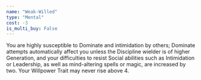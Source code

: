 ```yaml
---
name: "Weak-Willed"
type: "Mental"
cost: -3
is_multi_buy: False
---
```


You are highly susceptible to Dominate and intimidation by others; Dominate attempts automatically affect you unless the Discipline wielder is of higher Generation, and your difficulties to resist Social abilities such as Intimidation or Leadership, as well as mind-altering spells or magic, are increased by two. Your Willpower Trait may never rise above 4.